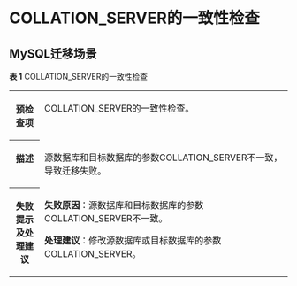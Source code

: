 # COLLATION\_SERVER的一致性检查<a name="drs_11_0024"></a>

## MySQL迁移场景<a name="section9856141292417"></a>

**表 1**  COLLATION\_SERVER的一致性检查

<a name="table8590456125712"></a>
<table><tbody><tr id="row196050566578"><th class="firstcol" valign="top" width="11%" id="mcps1.2.3.1.1"><p id="p1660575625716"><a name="p1660575625716"></a><a name="p1660575625716"></a><strong id="b36214561575"><a name="b36214561575"></a><a name="b36214561575"></a>预检查项</strong></p>
</th>
<td class="cellrowborder" valign="top" width="89%" headers="mcps1.2.3.1.1 "><p id="p1962105685720"><a name="p1962105685720"></a><a name="p1962105685720"></a>COLLATION_SERVER的一致性检查。</p>
</td>
</tr>
<tr id="row1962113565572"><th class="firstcol" valign="top" width="11%" id="mcps1.2.3.2.1"><p id="p263795618571"><a name="p263795618571"></a><a name="p263795618571"></a><strong id="b15637165617576"><a name="b15637165617576"></a><a name="b15637165617576"></a>描述</strong></p>
</th>
<td class="cellrowborder" valign="top" width="89%" headers="mcps1.2.3.2.1 "><p id="p1163725618573"><a name="p1163725618573"></a><a name="p1163725618573"></a>源数据库和目标数据库的参数COLLATION_SERVER不一致，导致迁移失败。</p>
</td>
</tr>
<tr id="row1863712566570"><th class="firstcol" valign="top" width="11%" id="mcps1.2.3.3.1"><p id="p3653156175718"><a name="p3653156175718"></a><a name="p3653156175718"></a><strong id="b146531756185711"><a name="b146531756185711"></a><a name="b146531756185711"></a>失败提示及<strong id="b14490151682817"><a name="b14490151682817"></a><a name="b14490151682817"></a>处理建议</strong></strong></p>
</th>
<td class="cellrowborder" valign="top" width="89%" headers="mcps1.2.3.3.1 "><p id="p126682056125710"><a name="p126682056125710"></a><a name="p126682056125710"></a><strong id="b3733349123219"><a name="b3733349123219"></a><a name="b3733349123219"></a>失败原因</strong>：源数据库和目标数据库的参数COLLATION_SERVER不一致。</p>
<p id="p11737124603715"><a name="p11737124603715"></a><a name="p11737124603715"></a><strong id="b920462613356"><a name="b920462613356"></a><a name="b920462613356"></a>处理建议</strong>：修改源数据库或目标数据库的参数COLLATION_SERVER。</p>
</td>
</tr>
</tbody>
</table>

